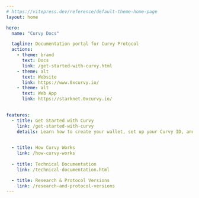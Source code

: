 ```yaml
---
# https://vitepress.dev/reference/default-theme-home-page
layout: home

hero:
  name: "Curvy Docs"

  tagline: Documentation portal for Curvy Protocol
  actions:
    - theme: brand
      text: Docs 
      link: /get-started-with-curvy.html
    - theme: alt
      text: Website 
      link: https://www.0xcurvy.io/
    - theme: alt
      text: Web App
      link: https://starknet.0xcurvy.io/
  

features:
  - title: Get Started with Curvy
    link: /get-started-with-curvy
    details: Learn how to create your wallet, set up your Curvy ID, and start sending and receiving assets privately.
    

  - title: How Curvy Works
    link: /how-curvy-works
    
  - title: Technical Documentation
    link: /technical-documentation.html

  - title: Research & Protocol Versions
    link: /research-and-protocol-versions  
---
```


